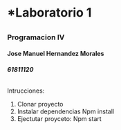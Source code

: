 # *Laboratorio 1
##
### Programacion IV
#### Jose Manuel Hernandez Morales
##### 61811120
######
Intrucciones:
1. Clonar proyecto
2. Instalar dependencias
Npm install
3. Ejectutar proyceto:
Npm start

